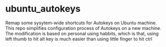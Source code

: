 # ubuntu_autokeys

Remap some sysytem-wide shortcuts for Autokeys on Ubuntu machine. This repo simplifies configuration process of Autokeys on a new machine. The modification is based on personal using habbits, which is that, using left thumb to hit alt key is much easier than using little finger to hit ctrl
